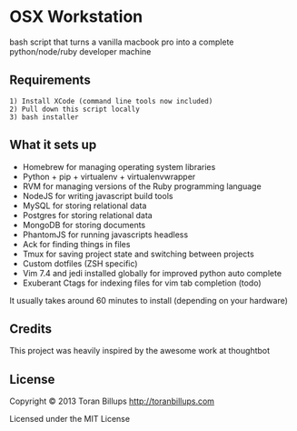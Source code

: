 OSX Workstation
======

bash script that turns a vanilla macbook pro into a complete python/node/ruby developer machine

Requirements
------------

    1) Install XCode (command line tools now included)
    2) Pull down this script locally
    3) bash installer

What it sets up
---------------

* Homebrew for managing operating system libraries
* Python + pip + virtualenv + virtualenvwrapper
* RVM for managing versions of the Ruby programming language
* NodeJS for writing javascript build tools
* MySQL for storing relational data
* Postgres for storing relational data
* MongoDB for storing documents
* PhantomJS for running javascripts headless
* Ack for finding things in files
* Tmux for saving project state and switching between projects
* Custom dotfiles (ZSH specific)
* Vim 7.4 and jedi installed globally for improved python auto complete
* Exuberant Ctags for indexing files for vim tab completion (todo)

It usually takes around 60 minutes to install (depending on your hardware)

Credits
-------

This project was heavily inspired by the awesome work at thoughtbot

License
-------

Copyright © 2013 Toran Billups http://toranbillups.com

Licensed under the MIT License
